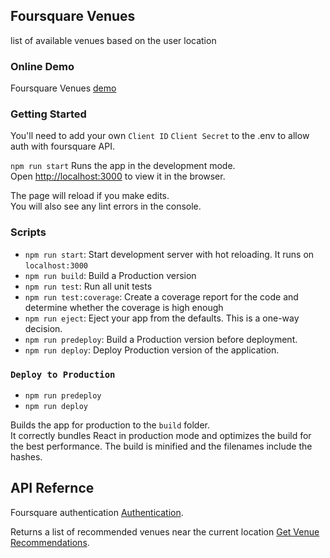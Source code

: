 ## Foursquare Venues

list of available venues based on the user location

### Online Demo

Foursquare Venues [demo](https://ahmadkabakibi.github.io/foursquare-venues)

### Getting Started

You'll need to add your own `Client ID` `Client Secret` to the .env to allow auth with foursquare API.

`npm run start` Runs the app in the development mode.<br>
Open [http://localhost:3000](http://localhost:3000) to view it in the browser.

The page will reload if you make edits.<br>
You will also see any lint errors in the console.

### Scripts

- `npm run start`: Start development server with hot reloading. It runs on `localhost:3000`
- `npm run build`: Build a Production version
- `npm run test`: Run all unit tests
- `npm run test:coverage`: Create a coverage report for the code and determine whether the coverage is high enough
- `npm run eject`: Eject your app from the defaults. This is a one-way decision.
- `npm run predeploy`: Build a Production version before deployment.
- `npm run deploy`: Deploy Production version of the application.

### `Deploy to Production`

- `npm run predeploy`
- `npm run deploy`

Builds the app for production to the `build` folder.<br>
It correctly bundles React in production mode and optimizes the build for the best performance.
The build is minified and the filenames include the hashes.<br>

## API Refernce

Foursquare authentication [Authentication](https://developer.foursquare.com/docs/api/configuration/authentication).

Returns a list of recommended venues near the current location [Get Venue Recommendations](https://developer.foursquare.com/docs/api/venues/explore).
